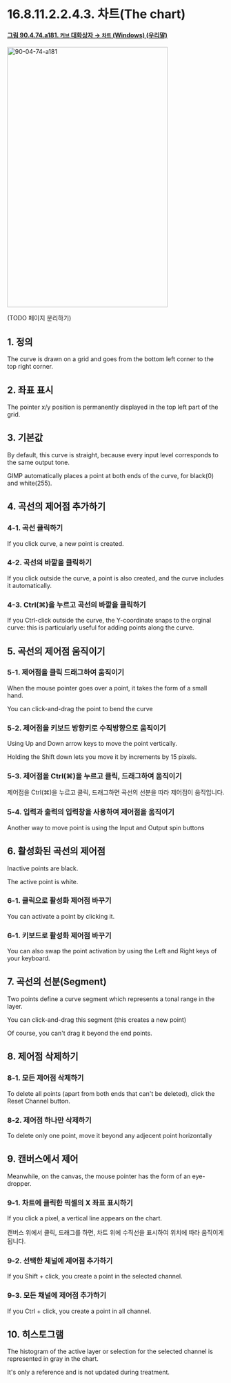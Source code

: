 # 16.8.11.2.2.4.3. 차트(The chart)

<a id="90-04-74-a181"></a>

#### [그림 90.4.74.a181. `커브` 대화상자 → `차트` (Windows) (우리말)](./90-04-0074-curves.md#90-04-74-a181)
<img width="372" height="602" alt="90-04-74-a181" src="https://github.com/user-attachments/assets/2b7b3190-912b-4d17-b633-891e506fc772" />

(TODO 페이지 분리하기)

## 1. 정의
The curve is drawn on a grid and goes from the bottom left corner to the top right corner.

## 2. 좌표 표시
The pointer x/y position is permanently displayed in the top left part of the grid.

## 3. 기본값
By default, this curve is straight, because every input level corresponds to the same output tone.

GIMP automatically places a point at both ends of the curve, for black(0) and white(255).

## 4. 곡선의 제어점 추가하기

### 4-1. 곡선 클릭하기
If you click curve, a new point is created.

### 4-2. 곡선의 바깥을 클릭하기
If you click outside the curve, a point is also created, and the curve includes it automatically.

### 4-3. Ctrl(⌘)을 누르고 곡선의 바깥을 클릭하기
If you Ctrl-click outside the curve, the Y-coordinate snaps to the orginal curve: this is particularly useful for adding points along the curve.

## 5. 곡선의 제어점 움직이기

### 5-1. 제어점을 클릭 드래그하여 움직이기
When the mouse pointer goes over a point, it takes the form of a small hand.

You can click-and-drag the point to bend the curve

### 5-2. 제어점을 키보드 방향키로 수직방향으로 움직이기
Using Up and Down arrow keys to move the point vertically.

Holding the Shift down lets you move it by increments by 15 pixels.

### 5-3. 제어점을 Ctrl(⌘)을 누르고 클릭, 드래그하여 움직이기
제어점을 Ctrl(⌘)을 누르고 클릭, 드래그하면 곡선의 선분을 따라 제어점이 움직입니다.

### 5-4. 입력과 출력의 입력창을 사용하여 제어점을 움직이기
Another way to move point is using the Input and Output spin buttons

## 6. 활성화된 곡선의 제어점
Inactive points are black.

The active point is white.

### 6-1. 클릭으로 활성화 제어점 바꾸기
You can activate a point by clicking it.

### 6-1. 키보드로 활성화 제어점 바꾸기
You can also swap the point activation by using the Left and Right keys of your keyboard.

## 7. 곡선의 선분(Segment)
Two points define a curve segment which represents a tonal range in the layer.

You can click-and-drag this segment (this creates a new point)

Of course, you can't drag it beyond the end points.

## 8. 제어점 삭제하기

### 8-1. 모든 제어점 삭제하기
To delete all points (apart from both ends that can't be deleted), click the Reset Channel button.

### 8-2. 제어점 하나만 삭제하기
To delete only one point, move it beyond any adjecent point horizontally

## 9. 캔버스에서 제어
Meanwhile, on the canvas, the mouse pointer has the form of an eye-dropper.

### 9-1. 차트에 클릭한 픽셀의 X 좌표 표시하기
If you click a pixel, a vertical line appears on the chart.

캔버스 위에서 클릭, 드래그를 하면, 차트 위에 수직선을 표시하여 위치에 따라 움직이게 됩니다.

### 9-2. 선택한 체널에 제어점 추가하기
If you Shift + click, you create a point in the selected channel.

### 9-3. 모든 채널에 제어점 추가하기
If you Ctrl + click, you create a point in all channel.

## 10. 히스토그램
The histogram of the active layer or selection for the selected channel is represented in gray in the chart.

It's only a reference and is not updated during treatment.





<a comment="TODO 활성화, 비활성화 제어점의 정의가 반대로 되어 있다. 리포트 필요!"></a>


